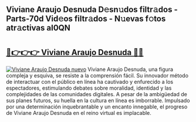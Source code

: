 ## Viviane Araujo Desnuda D𝚎sn𝚞dos filtr𝚊dos - Parts-70d Vid𝚎os filtr𝚊dos - N𝚞evas f𝚘tos atr𝚊ctivas aI0QN

# <h2><a href="http://mbbi3uv.tromn.icu/?c=Viviane+Araujo+Desnuda">🔗👉👉👉 Viviane Araujo Desnuda 🔗🔗</a></h2>

[![Viviane Araujo Desnuda nuevo](https://i.imgur.com/pEAQMta.gif)](http://mbbi3uv.tromn.icu/?c=Viviane+Araujo+Desnuda)
Viviane Araujo Desnuda, una figura compleja y esquiva, se resiste a la comprensión fácil. Su innovador método de interactuar con el público en línea ha cautivado y enfurecido a los espectadores, estimulando debates sobre moralidad, identidad y las complejidades de las comunidades digitales. A pesar de la ambigüedad de sus planes futuros, su huella en la cultura en línea es imborrable. Impulsado por una determinación inquebrantable y un encanto innegable, el progreso de Viviane Araujo Desnuda en el reino virtual es implacable.
